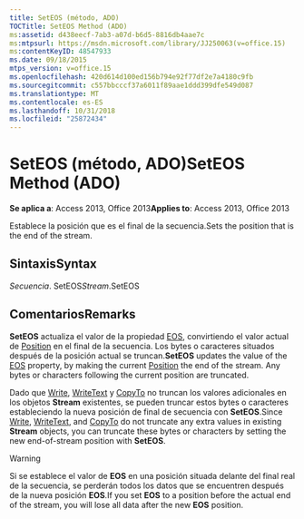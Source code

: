 ```yaml
---
title: SetEOS (método, ADO)
TOCTitle: SetEOS Method (ADO)
ms:assetid: d438eecf-7ab3-a07d-b6d5-8816db4aae7c
ms:mtpsurl: https://msdn.microsoft.com/library/JJ250063(v=office.15)
ms:contentKeyID: 48547933
ms.date: 09/18/2015
mtps_version: v=office.15
ms.openlocfilehash: 420d614d100ed156b794e92f77df2e7a4180c9fb
ms.sourcegitcommit: c557bbcccf37a6011f89aae1ddd399dfe549d087
ms.translationtype: MT
ms.contentlocale: es-ES
ms.lasthandoff: 10/31/2018
ms.locfileid: "25872434"
---
```

# <a name="seteos-method-ado"></a><span data-ttu-id="e4e4d-102">SetEOS (método, ADO)</span><span class="sxs-lookup"><span data-stu-id="e4e4d-102">SetEOS Method (ADO)</span></span>


<span data-ttu-id="e4e4d-103">**Se aplica a**: Access 2013, Office 2013</span><span class="sxs-lookup"><span data-stu-id="e4e4d-103">**Applies to**: Access 2013, Office 2013</span></span>

<span data-ttu-id="e4e4d-104">Establece la posición que es el final de la secuencia.</span><span class="sxs-lookup"><span data-stu-id="e4e4d-104">Sets the position that is the end of the stream.</span></span>

## <a name="syntax"></a><span data-ttu-id="e4e4d-105">Sintaxis</span><span class="sxs-lookup"><span data-stu-id="e4e4d-105">Syntax</span></span>

<span data-ttu-id="e4e4d-106">*Secuencia*. SetEOS</span><span class="sxs-lookup"><span data-stu-id="e4e4d-106">*Stream*.SetEOS</span></span>

## <a name="remarks"></a><span data-ttu-id="e4e4d-107">Comentarios</span><span class="sxs-lookup"><span data-stu-id="e4e4d-107">Remarks</span></span>

<span data-ttu-id="e4e4d-p101">**SetEOS** actualiza el valor de la propiedad [EOS](eos-property-ado.md), convirtiendo el valor actual de [Position](position-property-ado.md) en el final de la secuencia. Los bytes o caracteres situados después de la posición actual se truncan.</span><span class="sxs-lookup"><span data-stu-id="e4e4d-p101">**SetEOS** updates the value of the [EOS](eos-property-ado.md) property, by making the current [Position](position-property-ado.md) the end of the stream. Any bytes or characters following the current position are truncated.</span></span>

<span data-ttu-id="e4e4d-110">Dado que [Write](write-method-ado.md), [WriteText](writetext-method-ado.md) y [CopyTo](copyto-method-ado.md) no truncan los valores adicionales en los objetos **Stream** existentes, se pueden truncar estos bytes o caracteres estableciendo la nueva posición de final de secuencia con **SetEOS**.</span><span class="sxs-lookup"><span data-stu-id="e4e4d-110">Since [Write](write-method-ado.md), [WriteText](writetext-method-ado.md), and [CopyTo](copyto-method-ado.md) do not truncate any extra values in existing **Stream** objects, you can truncate these bytes or characters by setting the new end-of-stream position with **SetEOS**.</span></span>


> [!WARNING]
> <P><span data-ttu-id="e4e4d-111">Si se establece el valor de <STRONG>EOS</STRONG> en una posición situada delante del final real de la secuencia, se perderán todos los datos que se encuentren después de la nueva posición <STRONG>EOS</STRONG>.</span><span class="sxs-lookup"><span data-stu-id="e4e4d-111">If you set <STRONG>EOS</STRONG> to a position before the actual end of the stream, you will lose all data after the new <STRONG>EOS</STRONG> position.</span></span></P>


